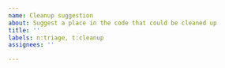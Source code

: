 ```yaml
---
name: Cleanup suggestion
about: Suggest a place in the code that could be cleaned up
title: ''
labels: n:triage, t:cleanup
assignees: ''

---
```



